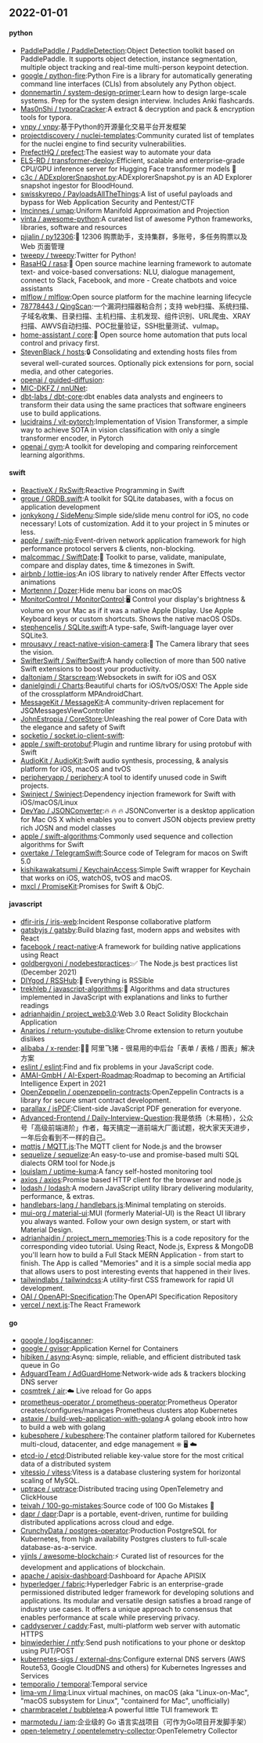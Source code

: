 ## 2022-01-01

#### python
* [PaddlePaddle / PaddleDetection](https://github.com/PaddlePaddle/PaddleDetection):Object Detection toolkit based on PaddlePaddle. It supports object detection, instance segmentation, multiple object tracking and real-time multi-person keypoint detection.
* [google / python-fire](https://github.com/google/python-fire):Python Fire is a library for automatically generating command line interfaces (CLIs) from absolutely any Python object.
* [donnemartin / system-design-primer](https://github.com/donnemartin/system-design-primer):Learn how to design large-scale systems. Prep for the system design interview. Includes Anki flashcards.
* [Mas0nShi / typoraCracker](https://github.com/Mas0nShi/typoraCracker):A extract & decryption and pack & encryption tools for typora.
* [vnpy / vnpy](https://github.com/vnpy/vnpy):基于Python的开源量化交易平台开发框架
* [projectdiscovery / nuclei-templates](https://github.com/projectdiscovery/nuclei-templates):Community curated list of templates for the nuclei engine to find security vulnerabilities.
* [PrefectHQ / prefect](https://github.com/PrefectHQ/prefect):The easiest way to automate your data
* [ELS-RD / transformer-deploy](https://github.com/ELS-RD/transformer-deploy):Efficient, scalable and enterprise-grade CPU/GPU inference server for Hugging Face transformer models
🚀
* [c3c / ADExplorerSnapshot.py](https://github.com/c3c/ADExplorerSnapshot.py):ADExplorerSnapshot.py is an AD Explorer snapshot ingestor for BloodHound.
* [swisskyrepo / PayloadsAllTheThings](https://github.com/swisskyrepo/PayloadsAllTheThings):A list of useful payloads and bypass for Web Application Security and Pentest/CTF
* [lmcinnes / umap](https://github.com/lmcinnes/umap):Uniform Manifold Approximation and Projection
* [vinta / awesome-python](https://github.com/vinta/awesome-python):A curated list of awesome Python frameworks, libraries, software and resources
* [pjialin / py12306](https://github.com/pjialin/py12306):🚂
12306 购票助手，支持集群，多账号，多任务购票以及 Web 页面管理
* [tweepy / tweepy](https://github.com/tweepy/tweepy):Twitter for Python!
* [RasaHQ / rasa](https://github.com/RasaHQ/rasa):💬
Open source machine learning framework to automate text- and voice-based conversations: NLU, dialogue management, connect to Slack, Facebook, and more - Create chatbots and voice assistants
* [mlflow / mlflow](https://github.com/mlflow/mlflow):Open source platform for the machine learning lifecycle
* [78778443 / QingScan](https://github.com/78778443/QingScan):一个漏洞扫描器粘合剂；支持 web扫描、系统扫描、子域名收集、目录扫描、主机扫描、主机发现、组件识别、URL爬虫、XRAY扫描、AWVS自动扫描、POC批量验证，SSH批量测试、vulmap。
* [home-assistant / core](https://github.com/home-assistant/core):🏡
Open source home automation that puts local control and privacy first.
* [StevenBlack / hosts](https://github.com/StevenBlack/hosts):🔒
Consolidating and extending hosts files from several well-curated sources. Optionally pick extensions for porn, social media, and other categories.
* [openai / guided-diffusion](https://github.com/openai/guided-diffusion):
* [MIC-DKFZ / nnUNet](https://github.com/MIC-DKFZ/nnUNet):
* [dbt-labs / dbt-core](https://github.com/dbt-labs/dbt-core):dbt enables data analysts and engineers to transform their data using the same practices that software engineers use to build applications.
* [lucidrains / vit-pytorch](https://github.com/lucidrains/vit-pytorch):Implementation of Vision Transformer, a simple way to achieve SOTA in vision classification with only a single transformer encoder, in Pytorch
* [openai / gym](https://github.com/openai/gym):A toolkit for developing and comparing reinforcement learning algorithms.

#### swift
* [ReactiveX / RxSwift](https://github.com/ReactiveX/RxSwift):Reactive Programming in Swift
* [groue / GRDB.swift](https://github.com/groue/GRDB.swift):A toolkit for SQLite databases, with a focus on application development
* [jonkykong / SideMenu](https://github.com/jonkykong/SideMenu):Simple side/slide menu control for iOS, no code necessary! Lots of customization. Add it to your project in 5 minutes or less.
* [apple / swift-nio](https://github.com/apple/swift-nio):Event-driven network application framework for high performance protocol servers & clients, non-blocking.
* [malcommac / SwiftDate](https://github.com/malcommac/SwiftDate):🐔
Toolkit to parse, validate, manipulate, compare and display dates, time & timezones in Swift.
* [airbnb / lottie-ios](https://github.com/airbnb/lottie-ios):An iOS library to natively render After Effects vector animations
* [Mortennn / Dozer](https://github.com/Mortennn/Dozer):Hide menu bar icons on macOS
* [MonitorControl / MonitorControl](https://github.com/MonitorControl/MonitorControl):🖥
Control your display's brightness & volume on your Mac as if it was a native Apple Display. Use Apple Keyboard keys or custom shortcuts. Shows the native macOS OSDs.
* [stephencelis / SQLite.swift](https://github.com/stephencelis/SQLite.swift):A type-safe, Swift-language layer over SQLite3.
* [mrousavy / react-native-vision-camera](https://github.com/mrousavy/react-native-vision-camera):📸
The Camera library that sees the vision.
* [SwifterSwift / SwifterSwift](https://github.com/SwifterSwift/SwifterSwift):A handy collection of more than 500 native Swift extensions to boost your productivity.
* [daltoniam / Starscream](https://github.com/daltoniam/Starscream):Websockets in swift for iOS and OSX
* [danielgindi / Charts](https://github.com/danielgindi/Charts):Beautiful charts for iOS/tvOS/OSX! The Apple side of the crossplatform MPAndroidChart.
* [MessageKit / MessageKit](https://github.com/MessageKit/MessageKit):A community-driven replacement for JSQMessagesViewController
* [JohnEstropia / CoreStore](https://github.com/JohnEstropia/CoreStore):Unleashing the real power of Core Data with the elegance and safety of Swift
* [socketio / socket.io-client-swift](https://github.com/socketio/socket.io-client-swift):
* [apple / swift-protobuf](https://github.com/apple/swift-protobuf):Plugin and runtime library for using protobuf with Swift
* [AudioKit / AudioKit](https://github.com/AudioKit/AudioKit):Swift audio synthesis, processing, & analysis platform for iOS, macOS and tvOS
* [peripheryapp / periphery](https://github.com/peripheryapp/periphery):A tool to identify unused code in Swift projects.
* [Swinject / Swinject](https://github.com/Swinject/Swinject):Dependency injection framework for Swift with iOS/macOS/Linux
* [DevYao / JSONConverter](https://github.com/DevYao/JSONConverter):🔥
🔥
🔥
JSONConverter is a desktop application for Mac OS X which enables you to convert JSON objects preview pretty rich JOSN and model classes
* [apple / swift-algorithms](https://github.com/apple/swift-algorithms):Commonly used sequence and collection algorithms for Swift
* [overtake / TelegramSwift](https://github.com/overtake/TelegramSwift):Source code of Telegram for macos on Swift 5.0
* [kishikawakatsumi / KeychainAccess](https://github.com/kishikawakatsumi/KeychainAccess):Simple Swift wrapper for Keychain that works on iOS, watchOS, tvOS and macOS.
* [mxcl / PromiseKit](https://github.com/mxcl/PromiseKit):Promises for Swift & ObjC.

#### javascript
* [dfir-iris / iris-web](https://github.com/dfir-iris/iris-web):Incident Response collaborative platform
* [gatsbyjs / gatsby](https://github.com/gatsbyjs/gatsby):Build blazing fast, modern apps and websites with React
* [facebook / react-native](https://github.com/facebook/react-native):A framework for building native applications using React
* [goldbergyoni / nodebestpractices](https://github.com/goldbergyoni/nodebestpractices):✅
The Node.js best practices list (December 2021)
* [DIYgod / RSSHub](https://github.com/DIYgod/RSSHub):🍰
Everything is RSSible
* [trekhleb / javascript-algorithms](https://github.com/trekhleb/javascript-algorithms):📝
Algorithms and data structures implemented in JavaScript with explanations and links to further readings
* [adrianhajdin / project_web3.0](https://github.com/adrianhajdin/project_web3.0):Web 3.0 React Solidity Blockchain Application
* [Anarios / return-youtube-dislike](https://github.com/Anarios/return-youtube-dislike):Chrome extension to return youtube dislikes
* [alibaba / x-render](https://github.com/alibaba/x-render):🚴‍♀️
阿里飞猪 - 很易用的中后台「表单 / 表格 / 图表」解决方案
* [eslint / eslint](https://github.com/eslint/eslint):Find and fix problems in your JavaScript code.
* [AMAI-GmbH / AI-Expert-Roadmap](https://github.com/AMAI-GmbH/AI-Expert-Roadmap):Roadmap to becoming an Artificial Intelligence Expert in 2021
* [OpenZeppelin / openzeppelin-contracts](https://github.com/OpenZeppelin/openzeppelin-contracts):OpenZeppelin Contracts is a library for secure smart contract development.
* [parallax / jsPDF](https://github.com/parallax/jsPDF):Client-side JavaScript PDF generation for everyone.
* [Advanced-Frontend / Daily-Interview-Question](https://github.com/Advanced-Frontend/Daily-Interview-Question):我是依扬（木易杨），公众号「高级前端进阶」作者，每天搞定一道前端大厂面试题，祝大家天天进步，一年后会看到不一样的自己。
* [mqttjs / MQTT.js](https://github.com/mqttjs/MQTT.js):The MQTT client for Node.js and the browser
* [sequelize / sequelize](https://github.com/sequelize/sequelize):An easy-to-use and promise-based multi SQL dialects ORM tool for Node.js
* [louislam / uptime-kuma](https://github.com/louislam/uptime-kuma):A fancy self-hosted monitoring tool
* [axios / axios](https://github.com/axios/axios):Promise based HTTP client for the browser and node.js
* [lodash / lodash](https://github.com/lodash/lodash):A modern JavaScript utility library delivering modularity, performance, & extras.
* [handlebars-lang / handlebars.js](https://github.com/handlebars-lang/handlebars.js):Minimal templating on steroids.
* [mui-org / material-ui](https://github.com/mui-org/material-ui):MUI (formerly Material-UI) is the React UI library you always wanted. Follow your own design system, or start with Material Design.
* [adrianhajdin / project_mern_memories](https://github.com/adrianhajdin/project_mern_memories):This is a code repository for the corresponding video tutorial. Using React, Node.js, Express & MongoDB you'll learn how to build a Full Stack MERN Application - from start to finish. The App is called "Memories" and it is a simple social media app that allows users to post interesting events that happened in their lives.
* [tailwindlabs / tailwindcss](https://github.com/tailwindlabs/tailwindcss):A utility-first CSS framework for rapid UI development.
* [OAI / OpenAPI-Specification](https://github.com/OAI/OpenAPI-Specification):The OpenAPI Specification Repository
* [vercel / next.js](https://github.com/vercel/next.js):The React Framework

#### go
* [google / log4jscanner](https://github.com/google/log4jscanner):
* [google / gvisor](https://github.com/google/gvisor):Application Kernel for Containers
* [hibiken / asynq](https://github.com/hibiken/asynq):Asynq: simple, reliable, and efficient distributed task queue in Go
* [AdguardTeam / AdGuardHome](https://github.com/AdguardTeam/AdGuardHome):Network-wide ads & trackers blocking DNS server
* [cosmtrek / air](https://github.com/cosmtrek/air):☁️
Live reload for Go apps
* [prometheus-operator / prometheus-operator](https://github.com/prometheus-operator/prometheus-operator):Prometheus Operator creates/configures/manages Prometheus clusters atop Kubernetes
* [astaxie / build-web-application-with-golang](https://github.com/astaxie/build-web-application-with-golang):A golang ebook intro how to build a web with golang
* [kubesphere / kubesphere](https://github.com/kubesphere/kubesphere):The container platform tailored for Kubernetes multi-cloud, datacenter, and edge management ⎈
🖥
☁️
* [etcd-io / etcd](https://github.com/etcd-io/etcd):Distributed reliable key-value store for the most critical data of a distributed system
* [vitessio / vitess](https://github.com/vitessio/vitess):Vitess is a database clustering system for horizontal scaling of MySQL.
* [uptrace / uptrace](https://github.com/uptrace/uptrace):Distributed tracing using OpenTelemetry and ClickHouse
* [teivah / 100-go-mistakes](https://github.com/teivah/100-go-mistakes):Source code of 100 Go Mistakes
📖
* [dapr / dapr](https://github.com/dapr/dapr):Dapr is a portable, event-driven, runtime for building distributed applications across cloud and edge.
* [CrunchyData / postgres-operator](https://github.com/CrunchyData/postgres-operator):Production PostgreSQL for Kubernetes, from high availability Postgres clusters to full-scale database-as-a-service.
* [yjjnls / awesome-blockchain](https://github.com/yjjnls/awesome-blockchain):⚡️
Curated list of resources for the development and applications of blockchain.
* [apache / apisix-dashboard](https://github.com/apache/apisix-dashboard):Dashboard for Apache APISIX
* [hyperledger / fabric](https://github.com/hyperledger/fabric):Hyperledger Fabric is an enterprise-grade permissioned distributed ledger framework for developing solutions and applications. Its modular and versatile design satisfies a broad range of industry use cases. It offers a unique approach to consensus that enables performance at scale while preserving privacy.
* [caddyserver / caddy](https://github.com/caddyserver/caddy):Fast, multi-platform web server with automatic HTTPS
* [binwiederhier / ntfy](https://github.com/binwiederhier/ntfy):Send push notifications to your phone or desktop using PUT/POST
* [kubernetes-sigs / external-dns](https://github.com/kubernetes-sigs/external-dns):Configure external DNS servers (AWS Route53, Google CloudDNS and others) for Kubernetes Ingresses and Services
* [temporalio / temporal](https://github.com/temporalio/temporal):Temporal service
* [lima-vm / lima](https://github.com/lima-vm/lima):Linux virtual machines, on macOS (aka "Linux-on-Mac", "macOS subsystem for Linux", "containerd for Mac", unofficially)
* [charmbracelet / bubbletea](https://github.com/charmbracelet/bubbletea):A powerful little TUI framework
🏗
* [marmotedu / iam](https://github.com/marmotedu/iam):企业级的 Go 语言实战项目（可作为Go项目开发脚手架）
* [open-telemetry / opentelemetry-collector](https://github.com/open-telemetry/opentelemetry-collector):OpenTelemetry Collector
